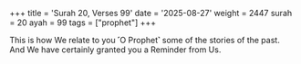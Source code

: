 +++
title = 'Surah 20, Verses 99'
date = '2025-08-27'
weight = 2447
surah = 20
ayah = 99
tags = ["prophet"]
+++

This is how We relate to you ˹O Prophet˺ some of the stories of the past. And We have certainly granted you a Reminder from Us.
